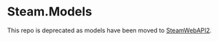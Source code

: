 # Steam.Models
This repo is deprecated as models have been moved to [SteamWebAPI2](https://github.com/babelshift/SteamWebAPI2).
